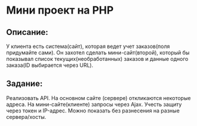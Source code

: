 # Мини проект на PHP

## Описание:

У клиента есть система(сайт), которая ведет учет заказов(поля придумайте сами). Он захотел сделать мини-сайт(второй), который бы показывал список
текущих(необработанных) заказов и данные одного заказа(ID выбирается через URL).


## Задание:

Реализовать API. На основном сайте (сервере) откликаются некоторые адреса.
На мини-сайте(клиенте) запросы через Ajax. Учесть защиту через токен и IP-адрес.
Можно показать без разнесения на разные сервера/хосты.

